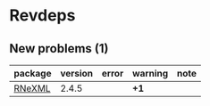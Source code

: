 # Revdeps

## New problems (1)

|package                      |version |error |warning |note |
|:----------------------------|:-------|:-----|:-------|:----|
|[RNeXML](problems.md#rnexml) |2.4.5   |      |__+1__  |     |

